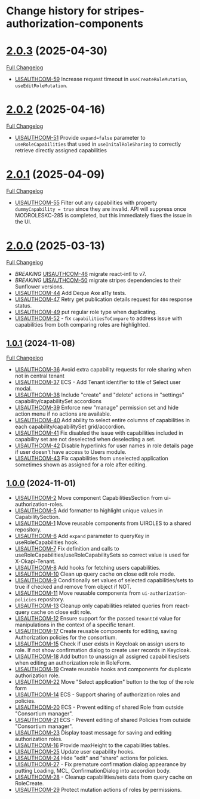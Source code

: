 # Change history for stripes-authorization-components

# [2.0.3](https://github.com/folio-org/stripes-authorization-components/tree/v2.0.3) (2025-04-30)
[Full Changelog](https://github.com/folio-org/stripes-authorization-components/compare/v2.0.2...v2.0.3)

* [UISAUTHCOM-59](https://folio-org.atlassian.net/browse/UISAUTHCOM-59) Increase request timeout in `useCreateRoleMutation`, `useEditRoleMutation`.

# [2.0.2](https://github.com/folio-org/stripes-authorization-components/tree/v2.0.2) (2025-04-16)
[Full Changelog](https://github.com/folio-org/stripes-authorization-components/compare/v2.0.1...v2.0.2)

* [UISAUTHCOM-51](https://folio-org.atlassian.net/browse/UISAUTHCOM-51) Provide `expand=false` parameter to `useRoleCapabilities` that used in `useInitalRoleSharing` to correctly retrieve directly assigned capabilities

# [2.0.1](https://github.com/folio-org/stripes-authorization-components/tree/v2.0.1) (2025-04-09)
[Full Changelog](https://github.com/folio-org/stripes-authorization-components/compare/v2.0.0...v2.0.1)

* [UISAUTHCOM-55](https://folio-org.atlassian.net/browse/UISAUTHCOM-55) Filter out any capabilities with property `dummyCapability = true` since they are invalid. API will suppress once MODROLESKC-285 is completed, but this immediately fixes the issue in the UI.

# [2.0.0](https://github.com/folio-org/stripes-authorization-components/tree/v2.0.0) (2025-03-13)
[Full Changelog](https://github.com/folio-org/stripes-authorization-components/compare/v1.0.3...v2.0.0)

* *BREAKING* [UISAUTHCOM-46](https://folio-org.atlassian.net/browse/UISAUTHCOM-46) migrate react-intl to v7.
* *BREAKING* [UISAUTHCOM-50](https://folio-org.atlassian.net/browse/UISAUTHCOM-50) migrate stripes dependencies to their Sunflower versions.
* [UISAUTHCOM-44](https://folio-org.atlassian.net/browse/UISAUTHCOM-44) Add Deque Axe a11y tests.
* [UISAUTHCOM-47](https://folio-org.atlassian.net/browse/UISAUTHCOM-47) Retry get publication details request for `404` response status.
* [UISAUTHCOM-49](https://folio-org.atlassian.net/browse/UISAUTHCOM-49) put regular role type when duplicating.
* [UISAUTHCOM-52](https://folio-org.atlassian.net/browse/UISAUTHCOM-52) - fix `capabilitiesToCompare` to address issue with capabilities from both comparing roles are highlighted.

## [1.0.1](https://github.com/folio-org/stripes-authorization-components/tree/v1.0.1) (2024-11-08)
[Full Changelog](https://github.com/folio-org/stripes-acq-components/compare/v1.0.0...v1.0.1)

* [UISAUTHCOM-36](https://folio-org.atlassian.net/browse/UISAUTHCOM-36) Avoid extra capability requests for role sharing when not in central tenant
* [UISAUTHCOM-37](https://folio-org.atlassian.net/browse/UISAUTHCOM-37) ECS - Add Tenant identifier to title of Select user modal.
* [UISAUTHCOM-38](https://folio-org.atlassian.net/browse/UISAUTHCOM-38) Include "create" and "delete" actions in "settings" capability/capabilitySet accordions
* [UISAUTHCOM-39](https://folio-org.atlassian.net/browse/UISAUTHCOM-39) Enforce new "manage" permission set and hide action menu if no actions are available.
* [UISAUTHCOM-40](https://folio-org.atlassian.net/browse/UISAUTHCOM-40) Add ability to select entire columns of capabilities in each capability/capabilitySet grid/accordion.
* [UISAUTHCOM-41](https://folio-org.atlassian.net/browse/UISAUTHCOM-41) Fix disabled the issue with capabilities included in capability set are not deselected when deselecting a set.
* [UISAUTHCOM-42](https://folio-org.atlassian.net/browse/UISAUTHCOM-42) Disable hyperlinks for user names in role details page if user doesn't have access to Users module.
* [UISAUTHCOM-43](https://folio-org.atlassian.net/browse/UISAUTHCOM-43) Fix capabilities from unselected application sometimes shown as assigned for a role after editing.

## [1.0.0](https://github.com/folio-org/stripes-authorization-components/tree/v1.0.0) (2024-11-01)

* [UISAUTHCOM-2](https://folio-org.atlassian.net/browse/UISAUTHCOM-2) Move component CapabilitiesSection from
  ui-authorization-roles.
* [UISAUTHCOM-5](https://folio-org.atlassian.net/browse/UISAUTHCOM-5) Add formatter to highlight unique values in
  CapabilitySection.
* [UISAUTHCOM-1](https://folio-org.atlassian.net/browse/UISAUTHCOM-1) Move reusable components from UIROLES to a shared
  repository.
* [UISAUTHCOM-6](https://folio-org.atlassian.net/browse/UISAUTHCOM-6) Add `expand` parameter to queryKey in
  useRoleCapabilities hook.
* [UISAUTHCOM-7](https://folio-org.atlassian.net/browse/UISAUTHCOM-7) Fix definition and calls to
  useRoleCapabilities/useRoleCapabilitySets so correct value is used for X-Okapi-Tenant.
* [UISAUTHCOM-8](https://folio-org.atlassian.net/browse/UISAUTHCOM-8) Add hooks for fetching users capabilities.
* [UISAUTHCOM-10](https://folio-org.atlassian.net/browse/UISAUTHCOM-10) Clean up query cache on close edit role mode.
* [UISAUTHCOM-9](https://folio-org.atlassian.net/browse/UISAUTHCOM-9) Conditionally set values of selected capabilities/sets to true if checked and remove from object if NOT.
* [UISAUTHCOM-11](https://folio-org.atlassian.net/browse/UISAUTHCOM-11) Move reusable components from `ui-authorization-policies` repository.
* [UISAUTHCOM-13](https://folio-org.atlassian.net/browse/UISAUTHCOM-13) Cleanup only capabilities related queries from react-query cache on close edit role.
* [UISAUTHCOM-12](https://folio-org.atlassian.net/browse/UISAUTHCOM-12) Ensure support for the passed `tenantId` value for manipulations in the context of a specific tenant.
* [UISAUTHCOM-17](https://folio-org.atlassian.net/browse/UISAUTHCOM-17) Create reusable components for editing, saving Authorization policies for the consortium.
* [UISAUTHCOM-15](https://folio-org.atlassian.net/browse/UISAUTHCOM-15) Check if user exists in Keycloak on assign users to role. If not show confirmation dialog to create user records in Keycloak.
* [UISAUTHCOM-18](https://folio-org.atlassian.net/browse/UISAUTHCOM-18) Add button to unassign all assigned capabilities/sets when editing an authorization role in RoleForm. 
* [UISAUTHCOM-19](https://folio-org.atlassian.net/browse/UISAUTHCOM-19) Create reusable hooks and components for duplicate authorization role.
* [UISAUTHCOM-22](https://folio-org.atlassian.net/browse/UISAUTHCOM-22) Move "Select application" button to the top of the role form
* [UISAUTHCOM-14](https://folio-org.atlassian.net/browse/UISAUTHCOM-14) ECS - Support sharing of authorization roles and policies.
* [UISAUTHCOM-20](https://folio-org.atlassian.net/browse/UISAUTHCOM-20) ECS - Prevent editing of shared Role from outside "Consortium manager".
* [UISAUTHCOM-21](https://folio-org.atlassian.net/browse/UISAUTHCOM-21) ECS - Prevent editing of shared Policies from outside "Consortium manager".
* [UISAUTHCOM-23](https://folio-org.atlassian.net/browse/UISAUTHCOM-23) Display toast message for saving and editing authorization roles.
* [UISAUTHCOM-16](https://folio-org.atlassian.net/browse/UISAUTHCOM-16) Provide maxHeight to the capabilities tables.
* [UISAUTHCOM-25](https://folio-org.atlassian.net/browse/UISAUTHCOM-25) Update user capability hooks.
* [UISAUTHCOM-24](https://folio-org.atlassian.net/browse/UISAUTHCOM-24) Hide "edit" and "share" actions for policies.
* [UISAUTHCOM-27](https://folio-org.atlassian.net/browse/UISAUTHCOM-27) - Fix premature confirmation dialog appearance by putting Loading, MCL, ConfirmationDialog into accordion body.
* [UISAUTHCOM-28](https://folio-org.atlassian.net/browse/UISAUTHCOM-28) - Cleanup capabilities/sets data from query cache on RoleCreate.
* [UISAUTHCOM-29](https://folio-org.atlassian.net/browse/UISAUTHCOM-29) Protect mutation actions of roles by permissions.
